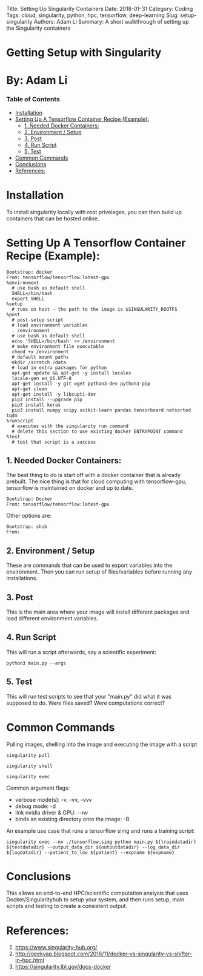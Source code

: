 Title: Setting Up Singularity Containers
Date: 2018-01-31
Category: Coding
Tags: cloud, singularity, python, hpc, tensorflow, deep-learning
Slug: setup-singularity
Authors: Adam Li
Summary: A short walkthrough of setting up the Singularity containers

# Getting Setup with Singularity
# By: Adam Li
### Table of Contents
<!-- MarkdownTOC autolink="true" -->

- [Installation](#installation)
- [Setting Up A Tensorflow Container Recipe \(Example\):](#setting-up-a-tensorflow-container-recipe-example)
  - [1. Needed Docker Containers:](#1-needed-docker-containers)
  - [2. Environment / Setup](#2-environment--setup)
  - [3. Post](#3-post)
  - [4. Run Script](#4-run-script)
  - [5. Test](#5-test)
- [Common Commands](#common-commands)
- [Conclusions](#conclusions)
- [References:](#references)

<!-- /MarkdownTOC -->

# Installation
To install singularity locally with root privelages, you can then build up containers that can be hosted online.

# Setting Up A Tensorflow Container Recipe (Example):

    Bootstrap: docker
    From: tensorflow/tensorflow:latest-gpu
    %environment
      # use bash as default shell
      SHELL=/bin/bash
      export SHELL
    %setup
      # runs on host - the path to the image is $SINGULARITY_ROOTFS
    %post
      # post-setup script
      # load environment variables
      . /environment
      # use bash as default shell
      echo 'SHELL=/bin/bash' >> /environment
      # make environment file executable
      chmod +x /environment
      # default mount paths
      mkdir /scratch /data 
      # load in extra packages for python
      apt-get update && apt-get -y install locales
      locale-gen en_US.UTF-8
      apt-get install -y git wget python3-dev python3-pip
      apt-get clean
      apt-get install -y libcupti-dev
      pip3 install --upgrade pip
      pip3 install keras
      pip3 install numpy scipy scikit-learn pandas tensorboard natsorted tqdm
    %runscript
      # executes with the singularity run command
      # delete this section to use existing docker ENTRYPOINT command
    %test
      # test that script is a success

## 1. Needed Docker Containers:
The best thing to do is start off with a docker container that is already prebuilt. The nice thing is that for cloud computing with tensorflow-gpu, tensorflow is maintained on docker and up to date. 

    Bootstrap: Docker
    From: tensorflow/tensorflow:latest-gpu

Other options are:

    Bootstrap: shub
    From:

## 2. Environment / Setup
These are commands that can be used to export variables into the environment. Then you can run setup of files/variables before running any installations.

## 3. Post
This is the main area where your image will install different packages and load different environment variables.

## 4. Run Script
This will run a script afterwards, say a scientific experiment:
  
    python3 main.py --args

## 5. Test
This will run test scripts to see that your "main.py" did what it was supposed to do. Were files saved? Were computations correct?

# Common Commands
Pulling images, shelling into the image and executing the image with a script

    singularity pull

    singularity shell

    singularity exec 

Common argument flags:
* verbose mode(s): -v, -vv, -vvv
* debug mode: -d 
* link nvidia driver & GPU: --nv
* binds an existing directory onto the image: -B

An example use case that runs a tensorflow simg and runs a training script:

    singularity exec --nv ./tensorflow.simg python main.py ${traindatadir} ${testdatadir} --output_data_dir ${outputdatadir} --log_data_dir ${logdatadir} --patient_to_loo ${patient} --expname ${expname}


# Conclusions
This allows an end-to-end HPC/scientific computation analysis that uses Docker/Singularityhub to setup your system, and then runs setup, main scripts and testing to create a consistent output.

# References:
1. https://www.singularity-hub.org/
2. http://geekyap.blogspot.com/2016/11/docker-vs-singularity-vs-shifter-in-hpc.html
3. https://singularity.lbl.gov/docs-docker
